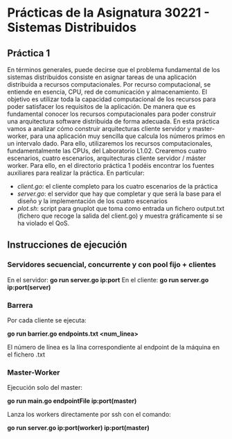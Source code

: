 # Prácticas de la Asignatura 30221 - Sistemas Distribuidos
## Práctica 1
En términos generales, puede decirse que el problema fundamental de los sistemas distribuidos consiste en asignar tareas de una aplicación distribuida a recursos computacionales. Por recurso computacional, se entiende en esencia, CPU, red de comunicación y almacenamiento. El objetivo es utilizar toda la capacidad computacional de los recursos para poder satisfacer los requisitos de la aplicación. De manera que es fundamental conocer los recursos computacionales para poder construir una arquitectura software distribuida de forma adecuada. En esta práctica vamos a analizar cómo construir arquitecturas cliente servidor y master-worker, para una aplicación muy sencilla que calcula los números primos en un intervalo dado. Para ello, utilizaremos los recursos computacionales, fundamentalmente las CPUs, del Laboratorio L1.02. Crearemos cuatro escenarios, cuatro escenarios, arquitecturas cliente servidor / máster worker. Para ello, en el directorio práctica 1 podéis encontrar los fuentes auxiliares para realizar la práctica. En particular:
- *client.go*: el cliente completo para los cuatro escenarios de la práctica
- *server.go*: el servidor que hay que completar y que será la base para el diseño y la implementación de los cuatro escenarios
- *plot.sh*: script para gnuplot que toma como entrada un fichero output.txt (fichero que recoge la salida del client.go) y muestra gráficamente si se ha violado el QoS.


## Instrucciones de ejecución
### Servidores secuencial, concurrente y con pool fijo + clientes
En el servidor: **go run server.go ip:port**
En el cliente: **go run server.go ip:port(server)**

### Barrera
Por cada cliente se ejecuta:

**go run barrier.go endpoints.txt <num_linea>** 

El número de línea es la lína correspondiente al endpoint de la máquina en el fichero .txt

### Master-Worker
Ejecución solo del master: 

**go run main.go endpointFile ip:port(master)**

Lanza los workers directamente por ssh con el comando: 

**go run server.go ip:port(worker) ip:port(master)**
